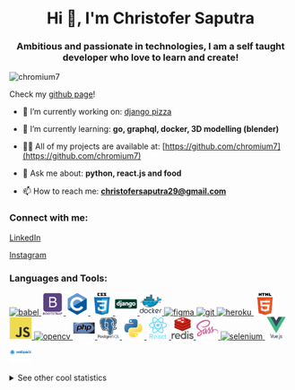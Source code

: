 <h1 align="center">Hi 👋, I'm Christofer Saputra</h1>
<h3 align="center">Ambitious and passionate in technologies, I am a self taught developer who love to learn and create!</h3>

<p align="left"> <img src="https://komarev.com/ghpvc/?username=chromium7&label=Profile%20views&color=0e75b6&style=flat" alt="chromium7" /> </p>

Check my [github page](https://chromium7.github.io/chromium7/)!

- 🔭 I’m currently working on: [django pizza](https://github.com/chromium7/django_pizza)

- 🌱 I’m currently learning: **go, graphql, docker, 3D modelling (blender)**

- 👨‍💻 All of my projects are available at: [https://github.com/chromium7](https://github.com/chromium7)

- 💬 Ask me about: **python, react.js and food**

- 📫 How to reach me: **christofersaputra29@gmail.com**

<h3 align="left">Connect with me:</h3>
<p align="left">
<a href="https://linkedin.com/in/christofer-saputra-722b1b186" target="blank">LinkedIn</a></p>
<p>
<a href="https://instagram.com/chromium_swe" target="blank">Instagram</a>
</p>

<h3 align="left">Languages and Tools:</h3>
<p align="left"> <a href="https://babeljs.io/" target="_blank"> <img src="https://www.vectorlogo.zone/logos/babeljs/babeljs-icon.svg" alt="babel" width="40" height="40"/> </a> <a href="https://getbootstrap.com" target="_blank"> <img src="https://raw.githubusercontent.com/devicons/devicon/master/icons/bootstrap/bootstrap-plain-wordmark.svg" alt="bootstrap" width="40" height="40"/> </a> <a href="https://www.cprogramming.com/" target="_blank"> <img src="https://raw.githubusercontent.com/devicons/devicon/master/icons/c/c-original.svg" alt="c" width="40" height="40"/> </a> <a href="https://www.w3schools.com/css/" target="_blank"> <img src="https://raw.githubusercontent.com/devicons/devicon/master/icons/css3/css3-original-wordmark.svg" alt="css3" width="40" height="40"/> </a> <a href="https://www.djangoproject.com/" target="_blank"> <img src="https://raw.githubusercontent.com/devicons/devicon/master/icons/django/django-original.svg" alt="django" width="40" height="40"/> </a> <a href="https://www.docker.com/" target="_blank"> <img src="https://raw.githubusercontent.com/devicons/devicon/master/icons/docker/docker-original-wordmark.svg" alt="docker" width="40" height="40"/> </a> <a href="https://www.figma.com/" target="_blank"> <img src="https://www.vectorlogo.zone/logos/figma/figma-icon.svg" alt="figma" width="40" height="40"/> </a> <a href="https://git-scm.com/" target="_blank"> <img src="https://www.vectorlogo.zone/logos/git-scm/git-scm-icon.svg" alt="git" width="40" height="40"/> </a> <a href="https://heroku.com" target="_blank"> <img src="https://www.vectorlogo.zone/logos/heroku/heroku-icon.svg" alt="heroku" width="40" height="40"/> </a> <a href="https://www.w3.org/html/" target="_blank"> <img src="https://raw.githubusercontent.com/devicons/devicon/master/icons/html5/html5-original-wordmark.svg" alt="html5" width="40" height="40"/> </a> <a href="https://developer.mozilla.org/en-US/docs/Web/JavaScript" target="_blank"> <img src="https://raw.githubusercontent.com/devicons/devicon/master/icons/javascript/javascript-original.svg" alt="javascript" width="40" height="40"/> </a> <a href="https://opencv.org/" target="_blank"> <img src="https://www.vectorlogo.zone/logos/opencv/opencv-icon.svg" alt="opencv" width="40" height="40"/> </a> <a href="https://www.php.net" target="_blank"> <img src="https://raw.githubusercontent.com/devicons/devicon/master/icons/php/php-original.svg" alt="php" width="40" height="40"/> </a> <a href="https://www.postgresql.org" target="_blank"> <img src="https://raw.githubusercontent.com/devicons/devicon/master/icons/postgresql/postgresql-original-wordmark.svg" alt="postgresql" width="40" height="40"/> </a> <a href="https://www.python.org" target="_blank"> <img src="https://raw.githubusercontent.com/devicons/devicon/master/icons/python/python-original.svg" alt="python" width="40" height="40"/> </a> <a href="https://reactjs.org/" target="_blank"> <img src="https://raw.githubusercontent.com/devicons/devicon/master/icons/react/react-original-wordmark.svg" alt="react" width="40" height="40"/> </a> <a href="https://redis.io" target="_blank"> <img src="https://raw.githubusercontent.com/devicons/devicon/master/icons/redis/redis-original-wordmark.svg" alt="redis" width="40" height="40"/> </a> <a href="https://sass-lang.com" target="_blank"> <img src="https://raw.githubusercontent.com/devicons/devicon/master/icons/sass/sass-original.svg" alt="sass" width="40" height="40"/> </a> <a href="https://www.selenium.dev" target="_blank"> <img src="https://raw.githubusercontent.com/detain/svg-logos/780f25886640cef088af994181646db2f6b1a3f8/svg/selenium-logo.svg" alt="selenium" width="40" height="40"/> </a> <a href="https://vuejs.org/" target="_blank"> <img src="https://raw.githubusercontent.com/devicons/devicon/master/icons/vuejs/vuejs-original-wordmark.svg" alt="vuejs" width="40" height="40"/> </a> <a href="https://webpack.js.org" target="_blank"> <img src="https://raw.githubusercontent.com/devicons/devicon/d00d0969292a6569d45b06d3f350f463a0107b0d/icons/webpack/webpack-original-wordmark.svg" alt="webpack" width="40" height="40"/> </a> </p>
<p>

<details>
  <summary>See other cool statistics</summary>

<a href="https://www.codewars.com/users/Chromium7"><img src="https://www.codewars.com/users/Chromium7/badges/large" /></a>

</p>
<p><img align="left" src="https://github-readme-stats.vercel.app/api/top-langs?username=chromium7&show_icons=true&locale=en&layout=compact&theme=darcula" alt="chromium7" /></p>

<p>&nbsp;<img align="center" src="https://github-readme-stats.vercel.app/api?username=chromium7&show_icons=true&locale=en&theme=darcula" alt="chromium7" /></p>

<p><img align="center" src="https://github-readme-streak-stats.herokuapp.com/?user=chromium7&theme=darcula" alt="chromium7" /></p>

<p>If you're wondering how I got a long streak of commit, thats because I commit two leetcode excercise answers everyday. You can check out my <a href="https://leetcode.com/Chromium7/"> leetcode profile here.</a></p>

</details>

